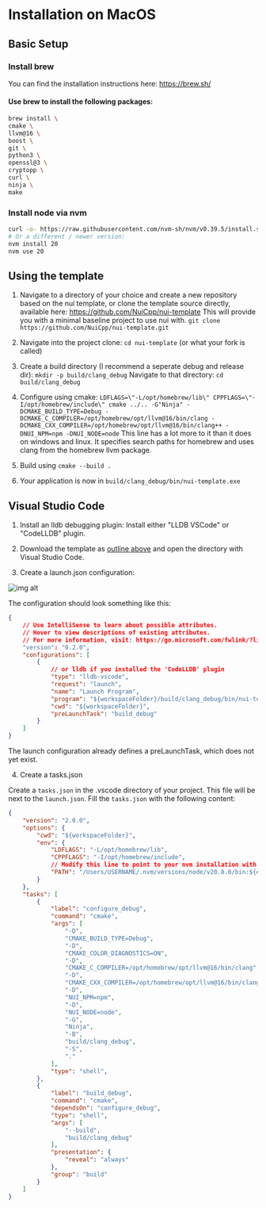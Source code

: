 # Installation on MacOS

## Basic Setup

### Install brew
You can find the installation instructions here: https://brew.sh/

#### Use brew to install the following packages:
```sh
brew install \
cmake \
llvm@16 \
boost \
git \
python3 \
openssl@3 \
cryptopp \
curl \
ninja \
make
```

### Install node via nvm
```sh
curl -o- https://raw.githubusercontent.com/nvm-sh/nvm/v0.39.5/install.sh | bash
# Or a different / newer version:
nvm install 20
nvm use 20
```

## Using the template

1. Navigate to a directory of your choice and create a new repository based on the nui template, or clone the template source directly, available here: https://github.com/NuiCpp/nui-template
This will provide you with a minimal baseline project to use nui with.
`git clone https://github.com/NuiCpp/nui-template.git`

3. Navigate into the project clone: `cd nui-template` (or what your fork is called)

4. Create a build directory (I recommend a seperate debug and release dir): `mkdir -p build/clang_debug`
Navigate to that directory: `cd build/clang_debug`

5. Configure using cmake: `LDFLAGS=\"-L/opt/homebrew/lib\" CPPFLAGS=\"-I/opt/homebrew/include\" cmake ../.. -G"Ninja" -DCMAKE_BUILD_TYPE=Debug -DCMAKE_C_COMPILER=/opt/homebrew/opt/llvm@16/bin/clang -DCMAKE_CXX_COMPILER=/opt/homebrew/opt/llvm@16/bin/clang++ -DNUI_NPM=npm -DNUI_NODE=node`
   This line has a lot more to it than it does on windows and linux. It specifies search paths for homebrew and uses clang from the homebrew llvm package.

6. Build using `cmake --build .`

7. Your application is now in `build/clang_debug/bin/nui-template.exe`

## Visual Studio Code

1. Install an lldb debugging plugin:
Install either "LLDB VSCode" or "CodeLLDB" plugin.

2. Download the template as [outline above](#using-the-template) and open the directory with Visual Studio Code.

3. Create a launch.json configuration:

![img alt](/img/vscode/create_launch_json.jpg)

The configuration should look something like this:

```json
{
    // Use IntelliSense to learn about possible attributes.
    // Hover to view descriptions of existing attributes.
    // For more information, visit: https://go.microsoft.com/fwlink/?linkid=830387
    "version": "0.2.0",
    "configurations": [
        {
            // or lldb if you installed the 'CodeLLDB' plugin
            "type": "lldb-vscode",
            "request": "launch",
            "name": "Launch Program",
            "program": "${workspaceFolder}/build/clang_debug/bin/nui-template",
            "cwd": "${workspaceFolder}",
            "preLaunchTask": "build_debug"
        }
    ]
}
```

The launch configuration already defines a preLaunchTask, which does not yet exist.

4. Create a tasks.json

Create a `tasks.json` in the .vscode directory of your project. This file will be next to the `launch.json`.
Fill the `tasks.json` with the following content:

```json
{
    "version": "2.0.0",
    "options": {
        "cwd": "${workspaceFolder}",
        "env": {
            "LDFLAGS": "-L/opt/homebrew/lib",
            "CPPFLAGS": "-I/opt/homebrew/include",
            // Modify this line to point to your nvm installation with the appropriate node version
            "PATH": "/Users/USERNAME/.nvm/versions/node/v20.8.0/bin:${env:PATH}"
        }
    },
    "tasks": [
        {
            "label": "configure_debug",
            "command": "cmake",
            "args": [
                "-D",
                "CMAKE_BUILD_TYPE=Debug",
                "-D",
                "CMAKE_COLOR_DIAGNOSTICS=ON",
                "-D",
                "CMAKE_C_COMPILER=/opt/homebrew/opt/llvm@16/bin/clang",
                "-D",
                "CMAKE_CXX_COMPILER=/opt/homebrew/opt/llvm@16/bin/clang++",
                "-D",
                "NUI_NPM=npm",
                "-D",
                "NUI_NODE=node",
                "-G",
                "Ninja",
                "-B",
                "build/clang_debug",
                "-S",
                "."
            ],
            "type": "shell",
        },
        {
            "label": "build_debug",
            "command": "cmake",
            "dependsOn": "configure_debug",
            "type": "shell",
            "args": [
                "--build",
                "build/clang_debug"
            ],
            "presentation": {
                "reveal": "always"
            },
            "group": "build"
        }
    ]
}
```